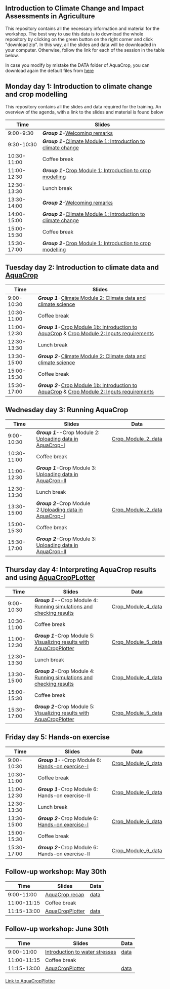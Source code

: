 ## Introduction to Climate Change and Impact Assessments in Agriculture
This repository contains all the necessary information and material for the workshop. The best way to use this data is to download the whole repository by clicking on the green button on the right corner and click "download zip". In this way, all the slides and data will be downloaded in your computer. Otherwise, follow the link for each of the session in the table below. 

In case you modify by mistake the DATA folder of AquaCrop, you can download again the default files from [here](https://www.dropbox.com/sh/0f21t4pfswjnwy3/AAC1B_2H7FLTy3yk5Bh43d3qa?dl=0)



## Monday day 1: Introduction to climate change and crop modelling
This repository contains all the slides and data required for the training. An overview of the agenda, with a link to the slides and material is found below

| Time        | Slides                                             |
|-------------|----------------------------------------------------|
| 9:00-9:30 | ***Group 1***-[Welcoming remarks](https://github.com/Risk-Team/Moldova-workshop/blob/main/slides/December_2022/Day%201.%20Workshop%20agenda.pdf)                                     |
| 9:30-10:30  | ***Group 1***-[Climate Module 1: Introduction to   climate change](https://github.com/Risk-Team/Moldova-workshop/blob/main/slides/December_2022/Day%201.%20Climate%20module%201.%20Introduction%20to%20Climate%20Change.pdf) |
| 10:30-11:00 | Coffee break                                       |
| 11:00-12:30 | ***Group 1***-[Crop Module 1: Introduction to crop   modelling](https://github.com/Risk-Team/Moldova-workshop/blob/main/slides/December_2022/Day%201.%20Crop%20module%201.%20Introduction%20to%20AquaCrop.pdf)    |
| 12:30-13:30 | Lunch break                                        |
| 13:30-14:00 | ***Group 2***-[Welcoming remarks](https://github.com/Risk-Team/Moldova-workshop/blob/main/slides/December_2022/Day%201.%20Workshop%20agenda.pdf)                                       |
| 14:00-15:00 | ***Group 2***-[Climate Module 1: Introduction to   climate change](https://github.com/Risk-Team/Moldova-workshop/blob/main/slides/December_2022/Day%201.%20Climate%20module%201.%20Introduction%20to%20Climate%20Change.pdf) |
| 15:00-15:30 | Coffee break                                       |
| 15:30-17:00 | ***Group 2***-[Crop Module 1: Introduction to crop   modelling](https://github.com/Risk-Team/Moldova-workshop/blob/main/slides/December_2022/Day%201.%20Crop%20module%201.%20Introduction%20to%20AquaCrop.pdf)    |

## Tuesday day 2: Introduction to climate data and [AquaCrop](https://www.fao.org/aquacrop/en/)

| Time        | Slides                                             |
|-------------|----------------------------------------------------|
| 9:00-10:30  | ***Group 1***-[Climate Module 2: Climate data and climate science](https://github.com/Risk-Team/Moldova-workshop/blob/main/slides/December_2022/Day%202.%20Climate%20module%202.%20Climate%20Models.pdf) |    
| 10:30-11:00 | Coffee break                                       | 
| 11:00-12:30 | ***Group 1***-[Crop Module 1b: Introduction to AquaCrop](https://github.com/Risk-Team/Moldova-workshop/blob/main/slides/December_2022/Day%202-3.%20Crop%20module%202.%20Input%20requirements%20%26%20create%20climate%20files.pdf) & [Crop Module 2: Inputs requirements](https://github.com/Risk-Team/Moldova-workshop/blob/main/slides/December_2022/Day%202-3.%20Crop%20module%202.%20Input%20requirements%20%26%20create%20climate%20files.pdf)     |
| 12:30-13:30 | Lunch break                                        |
| 13:30-15:00 | ***Group 2***-[Climate Module 2: Climate data and climate science](https://github.com/Risk-Team/Moldova-workshop/blob/main/slides/December_2022/Day%202.%20Climate%20module%202.%20Climate%20Models.pdf) |
| 15:00-15:30 | Coffee break                                       |
| 15:30-17:00 | ***Group 2***-[Crop Module 1b: Introduction to AquaCrop](https://github.com/Risk-Team/Moldova-workshop/blob/main/slides/December_2022/Day%202-3.%20Crop%20module%202.%20Input%20requirements%20%26%20create%20climate%20files.pdf) & [Crop Module 2: Inputs requirements](https://github.com/Risk-Team/Moldova-workshop/blob/main/slides/December_2022/Day%202-3.%20Crop%20module%202.%20Input%20requirements%20%26%20create%20climate%20files.pdf)     |

## Wednesday day 3: Running AquaCrop 

| Time        | Slides                                             | Data |
|-------------|----------------------------------------------------|------|
| 9:00-10:30  | ***Group 1***--Crop Module 2: [Uploading data in AquaCrop-I](https://github.com/Risk-Team/Moldova-workshop/blob/main/slides/December_2022/Day%202-3.%20Crop%20module%202.%20Input%20requirements%20%26%20create%20climate%20files.pdf) |  [Crop_Module_2_data](https://www.dropbox.com/sh/tg4qb6l2u4guri5/AADHY_ilxcGUPhYRDlzSVHO0a?dl=0)    |
| 10:30-11:00 | Coffee break                                       |      |
| 11:00-12:30 | ***Group 1***-Crop Module 3: [Uploading data in AquaCrop-II](https://github.com/Risk-Team/Moldova-workshop/blob/main/slides/December_2022/Day%203.%20Crop%20module%203.%20Create%20and%20upload%20crop%2C%20soil%20and%20management%20files.pdf)    |      |
| 12:30-13:30 | Lunch break                                        |      |
| 13:30-15:00 | ***Group 2***-Crop Module 2:[Uploading data in AquaCrop-I](https://github.com/Risk-Team/Moldova-workshop/blob/main/slides/December_2022/Day%202-3.%20Crop%20module%202.%20Input%20requirements%20%26%20create%20climate%20files.pdf) |  [Crop_Module_2_data](https://www.dropbox.com/sh/tg4qb6l2u4guri5/AADHY_ilxcGUPhYRDlzSVHO0a?dl=0)    |
| 15:00-15:30 | Coffee break                                       |      |
| 15:30-17:00 | ***Group 2***-Crop Module 3: [Uploading data in AquaCrop-II](https://github.com/Risk-Team/Moldova-workshop/blob/main/slides/December_2022/Day%203.%20Crop%20module%203.%20Create%20and%20upload%20crop%2C%20soil%20and%20management%20files.pdf)    |      |


## Thursday day 4: Interpreting AquaCrop results and using [AquaCropPLotter](https://github.com/Risk-Team/AquaCropPlotter)

| Time        | Slides                                             | Data |
|-------------|----------------------------------------------------|------|
| 9:00-10:30  | ***Group 1***--Crop Module 4: [Running simulations and checking results](https://github.com/Risk-Team/Moldova-workshop/blob/main/slides/December_2022/Day%204.%20Crop%20module%204.%20Interpreting%20AquaCrop%20outputs.pdf) |   [Crop_Module_4_data](https://www.dropbox.com/sh/demb7r13dxt9uzi/AAAih4m_7l2PakWtyNtMZVPTa?dl=0)   |
| 10:30-11:00 | Coffee break                                       |      |
| 11:00-12:30 | ***Group 1***-Crop Module 5: [Visualizing results with AquaCropPlotter](https://github.com/Risk-Team/Moldova-workshop/blob/main/slides/December_2022/Day%204.%20Crop%20module%205.%20AquaCropPlotter.pdf)    |    [Crop_Module_5_data](https://www.dropbox.com/sh/16kpne3ziuuyph1/AABXzYD9JjEVAQz7w9-YZpQta?dl=0)   |
| 12:30-13:30 | Lunch break                                        |      |
| 13:30-15:00 | ***Group 2***-Crop Module 4: [Running simulations and checking results](https://github.com/Risk-Team/Moldova-workshop/blob/main/slides/December_2022/Day%204.%20Crop%20module%204.%20Interpreting%20AquaCrop%20outputs.pdf) |   [Crop_Module_4_data](https://www.dropbox.com/sh/demb7r13dxt9uzi/AAAih4m_7l2PakWtyNtMZVPTa?dl=0)   |
| 15:00-15:30 | Coffee break                                       |      |
| 15:30-17:00 | ***Group 2***-Crop Module 5: [Visualizing results with AquaCropPlotter](https://github.com/Risk-Team/Moldova-workshop/blob/main/slides/December_2022/Day%204.%20Crop%20module%205.%20AquaCropPlotter.pdf)    |    [Crop_Module_5_data](https://www.dropbox.com/sh/16kpne3ziuuyph1/AABXzYD9JjEVAQz7w9-YZpQta?dl=0)  |


## Friday day 5: Hands-on exercise 

| Time        | Slides                                             | Data |
|-------------|----------------------------------------------------|------|
| 9:00-10:30  | ***Group 1***--Crop Module 6: [Hands-on exercise-I](https://www.dropbox.com/s/yir1ytlqjxereun/Instruction_Hands-on%20exercise.pdf?dl=0) |  [Crop_Module_6_data](https://www.dropbox.com/sh/pid05tz7stvbv1h/AADo3DAsuShncbyG4cETHiIXa?dl=0)    |
| 10:30-11:00 | Coffee break                                       |      |
| 11:00-12:30 | ***Group 1***-Crop Module 6: Hands-on exercise-II     |  [Crop_Module_6_data](https://www.dropbox.com/sh/pid05tz7stvbv1h/AADo3DAsuShncbyG4cETHiIXa?dl=0)      |
| 12:30-13:30 | Lunch break                                        |      |
| 13:30-15:00 | ***Group 2***-Crop Module 6: [Hands-on exercise-I](https://www.dropbox.com/s/yir1ytlqjxereun/Instruction_Hands-on%20exercise.pdf?dl=0)  |    [Crop_Module_6_data](https://www.dropbox.com/sh/pid05tz7stvbv1h/AADo3DAsuShncbyG4cETHiIXa?dl=0)    |
| 15:00-15:30 | Coffee break                                       |      |
| 15:30-17:00 | ***Group 2***-Crop Module 6: Hands-on exercise-II     |    [Crop_Module_6_data](https://www.dropbox.com/sh/pid05tz7stvbv1h/AADo3DAsuShncbyG4cETHiIXa?dl=0)    |


## Follow-up workshop: May 30th 

| Time        | Slides                                             | Data |
|-------------|----------------------------------------------------|------|
| 9:00-11:00  | [AquaCrop recap](https://github.com/Risk-Team/Moldova-workshop/blob/main/slides/May_2023/Follow%20up%20AquaCrop.pdf) |  [data](https://www.dropbox.com/sh/fucqfi8eb5ob487/AAC7EK_gAy8tTABsKIquJo3Ca?dl=0)    |
| 11:00-11:15 | Coffee break                                       |      |
| 11:15-13:00 |[AquaCropPlotter](https://github.com/Risk-Team/Moldova-workshop/blob/main/slides/May_2023/AquaCropPlotter.pdf)     |  [data](https://www.dropbox.com/sh/o1duswr22zbqr4z/AADdih6rDOnbi0ugFX-XuEaBa?dl=0)      |



## Follow-up workshop: June 30th 

| Time        | Slides                                             | Data |
|-------------|----------------------------------------------------|------|
| 9:00-11:00  | [Introduction to water stresses](https://github.com/Risk-Team/Moldova-workshop/blob/main/slides/June_2023/Follow%20up%2030%20June%20AquaCrop.pdf) |  [data](https://www.dropbox.com/sh/1tvn0bs252tj7mi/AAAE4keAW4Z6-_y05F3_uSuwa?dl=0)    |
| 11:00-11:15 | Coffee break                                       |      |
| 11:15-13:00 |[AquaCropPlotter](https://github.com/Risk-Team/Moldova-workshop/blob/main/slides/May_2023/AquaCropPlotter.pdf)|  [data](https://www.dropbox.com/sh/evkpfvts68lir3s/AAB_xB9zFmLBdzxqUK4l7BN0a?dl=0) |

[Link to AquaCropPlotter](https://tntps.shinyapps.io/aquacropplotter/)
